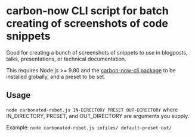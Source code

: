 # carbon-now CLI script for batch creating of screenshots of code snippets

Good for creating a bunch of screenshots of snippets to use in blogposts, talks, presentations, or technical documentation. 

This requires Node.js >= 9.80 and the [carbon-now-cli package](https://github.com/mixn/carbon-now-cli) to be installed globally, and a preset to be set.

## Usage

`node carbonated-robot.js IN-DIRECTORY PRESET OUT-DIRECTORY` where IN_DIRECTORY, PRESET, and OUT_DIRECTORY are arguments you supply.

Example: 
`node carbonated-robot.js infiles/ default-preset out/`


